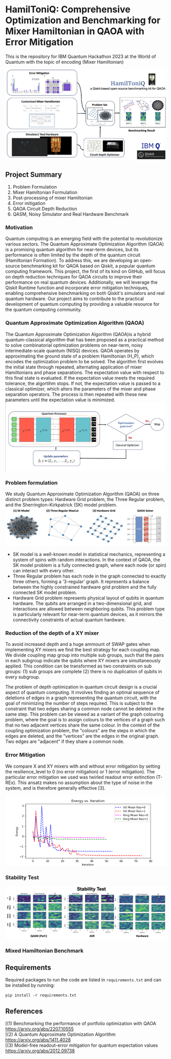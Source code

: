 # HamilToniQ: Comprehensive Optimization and Benchmarking for Mixer Hamiltonian in QAOA with Error Mitigation
This is the repository for IBM Quantum Hackathon 2023 at the World of Quantum with the topic of encoding (Mixer Hamiltonian)

![alt text](https://github.com/Louisanity/HamilToniQ//blob/main/pictures/overview.png?raw=true)

## Project Summary
1. Problem Formulation
2. Mixer Hamiltonian Formulation
3. Post-processing of mixer Hamiltonian
4. Error mitigation
5. QAOA Circuit Depth Reduction
7. QASM, Noisy Simulator and Real Hardware Benchmark

### Motivation
Quantum computing is an emerging field with the potential to revolutionize various sectors. The Quantum Approximate Optimization Algorithm (QAOA) is a promising quantum algorithm for near-term devices, but its performance is often limited by the depth of the quantum circuit (Hamiltonian Formation). To address this, we are developing an open-source benchmarking kit for QAOA based on Qiskit, a popular quantum computing framework. This project, the first of its kind on GitHub, will focus on depth reduction techniques for QAOA circuits to improve their performance on real quantum devices. Additionally, we will leverage the Qiskit Runtime function and incorporate error mitigation techniques, enabling comprehensive benchmarking on both Qiskit's simulators and real quantum hardware. Our project aims to contribute to the practical development of quantum computing by providing a valuable resource for the quantum computing community.

### Quantum Approximate Optimization Algorithm (QAOA)
The Quantum Approximate Optimization Algorithm (QAOA)is a hybrid quantum-classical algorithm that has been proposed as a practical method to solve combinatorial optimization problems on near-term, noisy intermediate-scale quantum (NISQ) devices. QAOA operates by approximating the ground state of a problem Hamiltonian (H_P), which encodes the optimization problem to be solved. The algorithm first evolves the initial state through repeated, alternating application of mixer Hamiltonians and phase separations. The expectation value with respect to this final state is evaluated. If the expectation value meets the required tolerance, the algortihm stops. If not, the expectation value is passed to a classical optimizer, which alters the parameters of the mixer and phase separation operators. The process is then repeated with these new parameters until the expectation value is minimized.
![alt text](https://github.com/Louisanity/HamilToniQ//blob/main/pictures/QAOA_steps.png?raw=true)

### Problem formulation
We study Quantum Approximate Optimization Algorithm (QAOA) on three distinct
problem types: Hardware Grid problem, the Three Regular problem, and the Sherrington-Kirkpatrick (SK) model problem.
![alt text](https://github.com/Louisanity/HamilToniQ//blob/main/pictures/problem_set.png?raw=true)

- SK model is a well-known model in statistical mechanics, representing a system of spins with random interactions.
In the context of QAOA, the SK model problem is a fully connected graph, where each node (or spin) can interact with
every other.
- Three Regular problem has each node in the graph connected to exactly three others, forming a ’3-regular’ graph. It represents a balance between the highly constrained hardware grid problem and the fully connected SK model problem.
- Hardware Grid problem represents physical layout of qubits in quantum hardware. The qubits are arranged in a
two-dimensional grid, and interactions are allowed between neighboring qubits. This problem type is particularly
relevant for near-term quantum devices, as it mirrors the connectivity constraints of actual quantum hardware.

### Reduction of the depth of a XY mixer

To avoid increased depth and a huge ammount of SWAP gates when implementing XY mixers we find the best strategy for each coupling map. We divide coupling map group into multiple sub groups, such that the pairs in each subgroup indicate the qubits where XY mixers are simultaneously applied. This condition can be transformed as two constraints on sub groups: (1) sub groups are complete (2) there is no duplication of qubits in every subgroup.

The problem of depth optimization in quantum circuit design is a crucial aspect of quantum computing. It involves
finding an optimal sequence of deletions of edges in a graph representing the quantum circuit, with the goal of
minimizing the number of steps required. This is subject to the constraint that two edges sharing a common node cannot
be deleted in the same step.
This problem can be viewed as a variant of the graph colouring problem, where the goal is to assign colours to the
vertices of a graph such that no two adjacent vertices share the same colour. In the context of the coupling optimization
problem, the "colours" are the steps in which the edges are deleted, and the "vertices" are the edges in the original graph.
Two edges are "adjacent" if they share a common node.
 
### Error Mitigation 

We compare X and XY mixers with and without error mitigation by setting the resilience_level to 0 (no error mitigation) or 1 (error mitigation). The particular error mitigation we used was twirled readout error extinction (T-REx). This ansatz makes no assumption about the type of noise in the system, and is therefore generally effective [3].

![alt text](https://github.com/Louisanity/HamilToniQ//blob/main/pictures/felixmax1.png?raw=true)

### Stability Test

![alt text](https://github.com/Louisanity/HamilToniQ//blob/main/pictures/stablility.png?raw=true)

### Mixed Hamiltonian Benchmark

## Requirements
Required packages to run the code are listed in `requirements.txt` and can be installed by running:
```
pip install -r requirements.txt
```





## References
[(1) Benchmarking the performance of portfolio optimization with QAOA https://arxiv.org/abs/2207.10555 <br>
[(2) A Quantum Approximate Optimization Algorithm https://arxiv.org/abs/1411.4028 <br>
[(3) Model-free readout-error mitigation for quantum expectation values https://arxiv.org/abs/2012.09738
